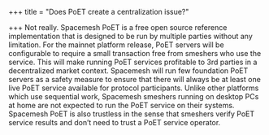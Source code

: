 +++
title = "Does PoET create a centralization issue?"

+++
Not really. Spacemesh PoET is a free open source reference implementation that is designed to be run by multiple parties without any limitation. For the mainnet platform release, PoET servers will be configurable to require a small transaction free from smeshers who use the service. This will make running PoET services profitable to 3rd parties in a decentralized market context. Spacemesh will run few foundation PoET servers as a safety measure to ensure that there will always be at least one live PoET service available for protocol participants. Unlike other platforms which use sequential work, Spacemesh smeshers running on desktop PCs at home are not expected to run the PoET service on their systems. Spacemesh PoET is also trustless in the sense that smeshers verify PoET service results and don’t need to trust a PoET service operator.